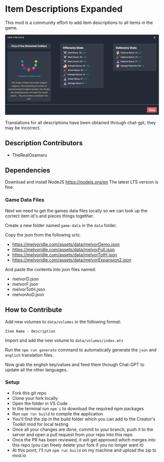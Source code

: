 # Item Descriptions Expanded

This mod is a community effort to add item descriptions to all items in the game.

![Description](images/description.png)

Translations for all descriptions have been obtained through chat-gpt, they may be incorrect.

## Description Contributors
- TheRealOsamaru

## Dependencies
Download and install NodeJS https://nodejs.org/en The latest LTS version is fine.

### Game Data Files
Next we need to get the games data files locally so we can look up the correct item id's and pieces things together.

Create a new folder named `game-data` in the `data` folder.

Copy the json from the following urls:
* https://melvoridle.com/assets/data/melvorDemo.json
* https://melvoridle.com/assets/data/melvorFull.json
* https://melvoridle.com/assets/data/melvorTotH.json
* https://melvoridle.com/assets/data/melvorExpansion2.json

And paste the contents into json files named:
* melvorD.json
* melvorF.json
* melvorTotH.json
* melvorAoD.json

## How to Contribute

Add new volumes to `data/volumes` in the following format:

```
Item Name - Description
```

Import and add the new volume to `data/volumes/index.mts`

Run the `npm run generate` command to automatically generate the `json` and `english` translation files.

Now grab the english key/values and feed them through Chat-GPT to update all the other languages.

### Setup
- Fork this git repo
- Clone your fork locally
- Open the folder in VS Code
- In the terminal run `npm i` to download the required npm packages
- Run `npm run build` to compile the application
- You'll find the zip in the build folder which you can add to the Creator's Toolkit mod for local testing
- Once all your changes are done, commit to your branch, push it to the server and open a pull request from your repo into this repo
- Once the PR has been reviewed, it will get approved which merges into this repo (you can freely delete your fork if you no longer want it)
- At this point, I'll run `npm run build` on my machine and upload the zip to mod.io
